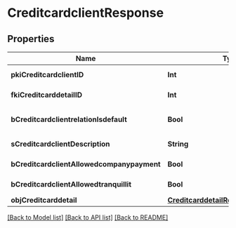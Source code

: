 # CreditcardclientResponse

## Properties
Name | Type | Description | Notes
------------ | ------------- | ------------- | -------------
**pkiCreditcardclientID** | **Int** | The unique ID of the Creditcardclient | 
**fkiCreditcarddetailID** | **Int** | The unique ID of the Creditcarddetail | 
**bCreditcardclientrelationIsdefault** | **Bool** | Whether if it&#39;s the creditcardclient is the default one | 
**sCreditcardclientDescription** | **String** | The description of the Creditcardclient | 
**bCreditcardclientAllowedcompanypayment** | **Bool** | Whether if it&#39;s an allowedagencypayment | 
**bCreditcardclientAllowedtranquillit** | **Bool** | Whether if it&#39;s an allowedtranquillit | 
**objCreditcarddetail** | [**CreditcarddetailResponseCompound**](CreditcarddetailResponseCompound.md) |  | 

[[Back to Model list]](../README.md#documentation-for-models) [[Back to API list]](../README.md#documentation-for-api-endpoints) [[Back to README]](../README.md)


